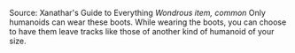 Source: Xanathar's Guide to Everything
*Wondrous item, common*
Only humanoids can wear these boots. While wearing the boots, you can choose to have them leave tracks like those of another kind of humanoid of your size.